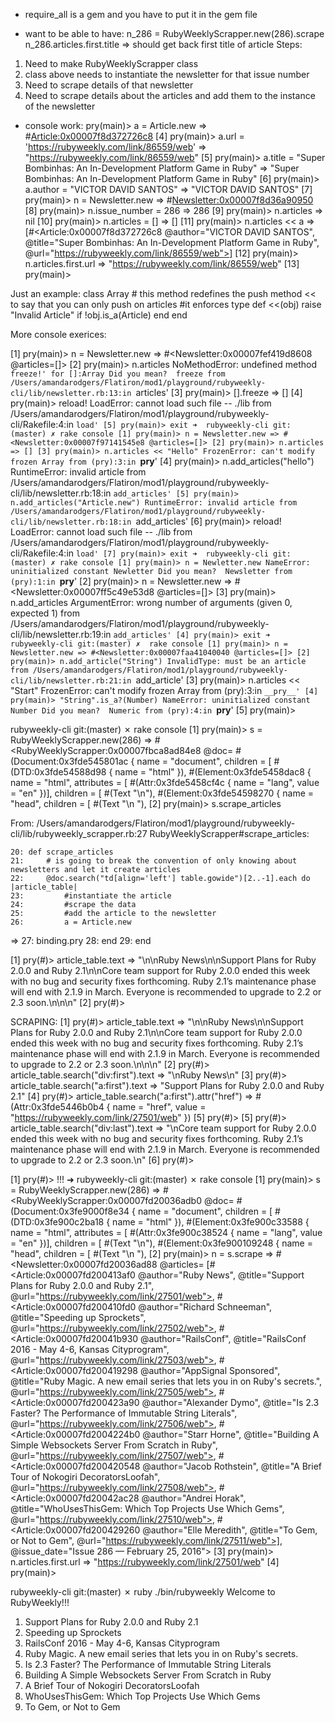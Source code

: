 - require_all is a gem and you have to put it in the gem file

- want to be able to have:
n_286 = RubyWeeklyScrapper.new(286).scrape
n_286.articles.first.title => should get back first title of article
Steps:
1. Need to make RubyWeeklyScrapper class
2. class above needs to instantiate the newsletter for that issue number
3. Need to scrape details of that newsletter
4. Need to scrape details about the articles and add them to the instance of the newsletter







- console work:
 pry(main)> a = Article.new
=> #<Article:0x00007f8d372726c8>
[4] pry(main)> a.url =  'https://rubyweekly.com/link/86559/web'
=> "https://rubyweekly.com/link/86559/web"
[5] pry(main)> a.title = "Super Bombinhas: An In-Development Platform Game in Ruby"
=> "Super Bombinhas: An In-Development Platform Game in Ruby"
[6] pry(main)> a.author = "VICTOR DAVID SANTOS"
=> "VICTOR DAVID SANTOS"
[7] pry(main)> n = Newsletter.new
=> #<Newsletter:0x00007f8d36a90950>
[8] pry(main)> n.issue_number = 286
=> 286
[9] pry(main)> n.articles
=> nil
[10] pry(main)> n.articles = []
=> []
[11] pry(main)> n.articles << a
=> [#<Article:0x00007f8d372726c8
  @author="VICTOR DAVID SANTOS",
  @title="Super Bombinhas: An In-Development Platform Game in Ruby",
  @url="https://rubyweekly.com/link/86559/web">]
[12] pry(main)> n.articles.first.url
=> "https://rubyweekly.com/link/86559/web"
[13] pry(main)>


Just an example:
class Array
    # this method redefines the push method << to say that you can only push on articles
    #it enforces type
    def <<(obj)
        raise "Invalid Article" if !obj.is_a(Article)
    end
end

More console exerices:

[1] pry(main)> n = Newsletter.new
=> #<Newsletter:0x00007fef419d8608 @articles=[]>
[2] pry(main)> n.articles
NoMethodError: undefined method `freeze!' for []:Array
Did you mean?  freeze
from /Users/amandarodgers/Flatiron/mod1/playground/rubyweekly-cli/lib/newsletter.rb:13:in `articles'
[3] pry(main)> [].freeze
=> []
[4] pry(main)> reload!
LoadError: cannot load such file -- ./lib
from /Users/amandarodgers/Flatiron/mod1/playground/rubyweekly-cli/Rakefile:4:in `load'
[5] pry(main)> exit
➜  rubyweekly-cli git:(master) ✗ rake console
[1] pry(main)> n = Newsletter.new
=> #<Newsletter:0x00007f97141545e8 @articles=[]>
[2] pry(main)> n.articles
=> []
[3] pry(main)> n.articles << "Hello"
FrozenError: can't modify frozen Array
from (pry):3:in `__pry__'
[4] pry(main)> n.add_articles("hello")
RuntimeError: invalid article
from /Users/amandarodgers/Flatiron/mod1/playground/rubyweekly-cli/lib/newsletter.rb:18:in `add_articles'
[5] pry(main)> n.add_articles("Article.new")
RuntimeError: invalid article
from /Users/amandarodgers/Flatiron/mod1/playground/rubyweekly-cli/lib/newsletter.rb:18:in `add_articles'
[6] pry(main)> reload!
LoadError: cannot load such file -- ./lib
from /Users/amandarodgers/Flatiron/mod1/playground/rubyweekly-cli/Rakefile:4:in `load'
[7] pry(main)> exit
➜  rubyweekly-cli git:(master) ✗ rake console
[1] pry(main)> n = Newletter.new
NameError: uninitialized constant Newletter
Did you mean?  Newsletter
from (pry):1:in `__pry__'
[2] pry(main)> n = Newsletter.new
=> #<Newsletter:0x00007ff5c49e53d8 @articles=[]>
[3] pry(main)> n.add_articles
ArgumentError: wrong number of arguments (given 0, expected 1)
from /Users/amandarodgers/Flatiron/mod1/playground/rubyweekly-cli/lib/newsletter.rb:19:in `add_articles'
[4] pry(main)> exit
➜  rubyweekly-cli git:(master) ✗  rake console
[1] pry(main)> n = Newsletter.new
=> #<Newsletter:0x00007faa41040040 @articles=[]>
[2] pry(main)> n.add_article("String")
InvalidType: must be an article
from /Users/amandarodgers/Flatiron/mod1/playground/rubyweekly-cli/lib/newsletter.rb:21:in `add_article'
[3] pry(main)> n.articles << "Start"
FrozenError: can't modify frozen Array
from (pry):3:in `__pry__'
[4] pry(main)> "String".is_a?(Number)
NameError: uninitialized constant Number
Did you mean?  Numeric
from (pry):4:in `__pry__'
[5] pry(main)>

 rubyweekly-cli git:(master) ✗ rake console
[1] pry(main)> s = RubyWeeklyScrapper.new(286)
=> #<RubyWeeklyScrapper:0x00007fbca8ad84e8
 @doc=
  #(Document:0x3fde545801ac {
    name = "document",
    children = [
      #(DTD:0x3fde54588d98 { name = "html" }),
      #(Element:0x3fde5458dac8 {
        name = "html",
        attributes = [ #(Attr:0x3fde5458cf4c { name = "lang", value = "en" })],
        children = [
          #(Text "\n"),
          #(Element:0x3fde54598270 {
            name = "head",
            children = [
              #(Text "\n  "),
[2] pry(main)> s.scrape_articles

From: /Users/amandarodgers/Flatiron/mod1/playground/rubyweekly-cli/lib/rubyweekly_scrapper.rb:27 RubyWeeklyScrapper#scrape_articles:

    20: def scrape_articles
    21:     # is going to break the convention of only knowing about newsletters and let it create articles
    22:     @doc.search("td[align='left'] table.gowide")[2..-1].each do |article_table|
    23:         #instantiate the article
    24:         #scrape the data
    25:         #add the article to the newsletter
    26:         a = Article.new
 => 27:         binding.pry
    28:     end
    29: end

[1] pry(#<RubyWeeklyScrapper>)> article_table.text
=> "\n\nRuby News\n\nSupport Plans for Ruby 2.0.0 and Ruby 2.1\n\nCore team support for Ruby 2.0.0 ended this week with no bug and security fixes forthcoming. Ruby 2.1’s maintenance phase will end with 2.1.9 in March. Everyone is recommended to upgrade to 2.2 or 2.3 soon.\n\n\n"
[2] pry(#<RubyWeeklyScrapper>)>

SCRAPING:
[1] pry(#<RubyWeeklyScrapper>)> article_table.text
=> "\n\nRuby News\n\nSupport Plans for Ruby 2.0.0 and Ruby 2.1\n\nCore team support for Ruby 2.0.0 ended this week with no bug and security fixes forthcoming. Ruby 2.1’s maintenance phase will end with 2.1.9 in March. Everyone is recommended to upgrade to 2.2 or 2.3 soon.\n\n\n"
[2] pry(#<RubyWeeklyScrapper>)> article_table.search("div:first").text
=> "\nRuby News\n"
[3] pry(#<RubyWeeklyScrapper>)> article_table.search("a:first").text
=> "Support Plans for Ruby 2.0.0 and Ruby 2.1"
[4] pry(#<RubyWeeklyScrapper>)> article_table.search("a:first").attr("href")
=> #(Attr:0x3fde5446b0b4 { name = "href", value = "https://rubyweekly.com/link/27501/web" })
[5] pry(#<RubyWeeklyScrapper>)>
[5] pry(#<RubyWeeklyScrapper>)> article_table.search("div:last").text
=> "\nCore team support for Ruby 2.0.0 ended this week with no bug and security fixes forthcoming. Ruby 2.1’s maintenance phase will end with 2.1.9 in March. Everyone is recommended to upgrade to 2.2 or 2.3 soon.\n"
[6] pry(#<RubyWeeklyScrapper>)>

[1] pry(#<RubyWeeklyScrapper>)> !!!
➜  rubyweekly-cli git:(master) ✗ rake console
[1] pry(main)> s = RubyWeeklyScrapper.new(286)
=> #<RubyWeeklyScrapper:0x00007fd20036adb0
 @doc=
  #(Document:0x3fe9000f8e34 {
    name = "document",
    children = [
      #(DTD:0x3fe900c2ba18 { name = "html" }),
      #(Element:0x3fe900c33588 {
        name = "html",
        attributes = [ #(Attr:0x3fe900c38524 { name = "lang", value = "en" })],
        children = [
          #(Text "\n"),
          #(Element:0x3fe900109248 {
            name = "head",
            children = [
              #(Text "\n  "),
[2] pry(main)> n = s.scrape
=> #<Newsletter:0x00007fd20036ad88
 @articles=
  [#<Article:0x00007fd200413af0 @author="Ruby News", @title="Support Plans for Ruby 2.0.0 and Ruby 2.1", @url="https://rubyweekly.com/link/27501/web">,
   #<Article:0x00007fd200410fd0 @author="Richard Schneeman", @title="Speeding up Sprockets", @url="https://rubyweekly.com/link/27502/web">,
   #<Article:0x00007fd20041b930 @author="RailsConf", @title="RailsConf 2016 - May 4-6, Kansas Cityprogram", @url="https://rubyweekly.com/link/27503/web">,
   #<Article:0x00007fd200419298
    @author="AppSignal  Sponsored",
    @title="Ruby Magic. A new email series that lets you in on Ruby's secrets.",
    @url="https://rubyweekly.com/link/27505/web">,
   #<Article:0x00007fd200423a90 @author="Alexander Dymo", @title="Is 2.3 Faster? The Performance of Immutable String Literals", @url="https://rubyweekly.com/link/27506/web">,
   #<Article:0x00007fd2004224b0 @author="Starr Horne", @title="Building A Simple Websockets Server From Scratch in Ruby", @url="https://rubyweekly.com/link/27507/web">,
   #<Article:0x00007fd200420548 @author="Jacob Rothstein", @title="A Brief Tour of Nokogiri DecoratorsLoofah", @url="https://rubyweekly.com/link/27508/web">,
   #<Article:0x00007fd20042ac28 @author="Andrei Horak", @title="WhoUsesThisGem: Which Top Projects Use Which Gems", @url="https://rubyweekly.com/link/27510/web">,
   #<Article:0x00007fd200429260 @author="Elle Meredith", @title="To Gem, or Not to Gem", @url="https://rubyweekly.com/link/27511/web">],
 @issue_date="Issue 286 — February 25, 2016">
[3] pry(main)> n.articles.first.url
=> "https://rubyweekly.com/link/27501/web"
[4] pry(main)>

 rubyweekly-cli git:(master) ✗ ruby ./bin/rubyweekly
Welcome to RubyWeekly!!!
1. Support Plans for Ruby 2.0.0 and Ruby 2.1
2. Speeding up Sprockets
3. RailsConf 2016 - May 4-6, Kansas Cityprogram
4. Ruby Magic. A new email series that lets you in on Ruby's secrets.
5. Is 2.3 Faster? The Performance of Immutable String Literals
6. Building A Simple Websockets Server From Scratch in Ruby
7. A Brief Tour of Nokogiri DecoratorsLoofah
8. WhoUsesThisGem: Which Top Projects Use Which Gems
9. To Gem, or Not to Gem
